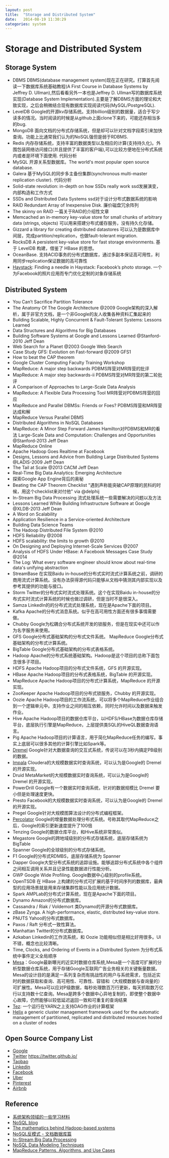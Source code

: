 ```yaml
---
layout: post
title:  "Storage and Distributed System"
date:   2014-08-19 11:30:29
categories: system
---
```


# Storage and Distributed System

## Storage System

* DBMS DBMS(database management system)现在正在研究。打算首先阅读一下数据库系统基础教程(A First Course in Database Systems by Jeffrey D. Ullman),然后看看另外一本也是Jeffrey D. Ullman写的数据库系统实现(Database System Implementation).主要是了解DBMS方面的理论和大致实现，之后会稍微结合现有数据库实现阅读代码(MySQL/PostgreSQL).
* LevelDB Google的开源kv存储系统。支持billion级别的数据量，适合于写少读多的情况。当时阅读的时候是从github上面clone下来的，可能还存相当多的bug.
* MongoDB 面向文档的分布式存储系统，但是却可以针对文档字段索引来加快查询。功能上比通常我们认为的NoSQL强但是弱于RDBMS.
* Redis 内存存储系统，支持丰富的数据类型以及相应的计算(支持持久化)。外围包装网络访问接口(并且提供了丰富的客户端),可以比较方便地在分布式系统内或者是环境下面使用. 代码分析
* MySQL 开源关系型数据库。The world's most popular open source database.
* Galera 基于MySQL的同步多主备份集群(synchronous multi-master replication cluster). 代码分析
* Solid-state revolution: in-depth on how SSDs really work ssd发展演变，内部构造和工作方式
* SSDs and Distributed Data Systems ssd对于设计分布式数据系统的影响
* RAID Redundant Array of Inexpensive Disk. 廉价磁盘冗余阵列
* The skinny on RAID 一篇关于RAID的介绍性文章
* Memcached an in-memory key-value store for small chunks of arbitrary data (strings, objects) 可以用来搭建分布式缓存服务，没有持久化存储。
* Gizzard a library for creating distributed datastores 可以认为是数据库中间层，完成partition/replication，也做fault-tolerant migration.
* RocksDB A persistent key-value store for fast storage environments. 基于 LevelDB 构建，借鉴了 HBase 的思想。
* OceanBase. 支持ACID事务的分布式数据库，通过多副本保证高可用性，利用同步replication保证数据的高可靠性
* [Haystack](http://www.importnew.com/3292.html): Finding a needle in Haystack: Facebook’s photo storage. 一个为Facebook的照片应用而专门优化定制的对象存储系统



## Distributed System


* You Can’t Sacrifice Partition Tolerance
* The Anatomy Of The Google Architecture @2009 Google架构的深入解析，属于非官方文档，是一个非Google的友人收集各种资料汇集起来的
* Building Scalable, Highly Concurrent & Fault-Tolerant Systems: Lessons Learned
* Data Structures and Algorithms for Big Databases
* Building Software Systems at Google and Lessons Learned @Stanford-2010 Jeff Dean
* Web Search for a Planet @2003 Google Web Search
* Case Study GFS: Evolution on Fast-forward @2009 GFS1
* How to beat the CAP theorem
* Google Cluster Computing Faculty Training Workshop
* MapReduce: A major step backwards PDBMS阵营对MR阵营的批评
* MapReduce: A major step backwards-ii PDBMS阵营对MR阵营的第二轮批评
* A Comparison of Approaches to Large-Scale Data Analysis
* MapReduce: A Flexible Data Processing Tool MR阵营对PDBMS阵营的回应
* MapReduce and Parallel DBMSs: Friends or Foes? PDBMS阵营和MR阵营达成和解
* MapReduce Versus Parallel DBMS
* Distributed Algorithms in NoSQL Databases
* MapReduce: A Minor Step Forward James Hamilton对PDBMS和MR的看法
Large-Scale Data and Computation: Challenges and Opportunities @Stanford-2013 Jeff Dean
* MapReduce Online
* Apache Hadoop Goes Realtime at Facebook
* Designs, Lessons and Advice from Building Large Distributed Systems @LADIS-2009 Jeff Dean
* The Tail at Scale @2013 CACM Jeff Dean
* Real-Time Big Data Analytics: Emerging Architecture
* 探索Google App Engine背后的奥秘
* Beating the CAP Theorem Checklist "遇到声称能突破CAP原理的民科的时候，用这个checklist来对付他" via @delphij
* In-Stream Big Data Processing 流式处理系统一些需要解决的问题以及方法
* Lessons Learned While Building Infrastructure Software at Google @XLDB-2013 Jeff Dean
* A Word on Scalability
* Application Resilience in a Service-oriented Architecture
* Building Data Science Teams
* The Hadoop Distributed File System @2010
* HDFS Reliability @2008
* HDFS scalability: the limits to growth @2010
* On Designing and Deploying Internet-Scale Services @2007
* Analysis of HDFS Under HBase: A Facebook Messages Case Study @2014
* The Log: What every software engineer should know about real-time data's unifying abstraction
* StreamBase 在实现Baidu in-house的分布式实时流式计算系统之前，调研的商用流式计算系统。没有办法获得源代码只能够从文档中猜测其内部实现以及参考其提供的功能与接口。
* Storm Twitter的分布式实时流式处理系统。这个在实现Baidu in-house的分布式实时流式计算系统的时候也做过调研，但是当时不是很深入。
* Samza LinkedIn的的分布式流式处理系统，现在是Apache下面的项目。
* Kafka Apache的分布式消息系统。似乎在高可用性方面还有很多事情需要做。
* Chubby Google为松耦合分布式系统开发的锁服务，但是在现实中还可以作为名字服务来使用。
* GFS Google分布式基础架构的分布式文件系统。
MapReduce Google分布式基础架构的分布式计算系统。
* BigTable Google分布式基础架构的分布式表格系统。
* Hadoop Apache的分布式系统基础架构。Hadoop是这个项目的总称下面包含很多子项目。
* HDFS Apache Hadoop项目的分布式文件系统，GFS 的开源实现。
* HBase Apache Hadoop项目的分布式表格系统，BigTable 的开源实现。
* MapReduce Apache Hadoop项目的分布式计算系统，MapReduce 的开源实现。
* ZooKeeper Apache Hadoop项目的分布式锁服务，Chubby 的开源实现。
* Oozie Apache Hadoop项目的工作流系统，可以将多个MapReduce作业组合到一个逻辑单元中。支持作业之间的相互依赖，同时允许时间以及数据来触发作业。
* Hive Apache Hadoop项目的数据仓库平台，以HDFS/HBase为数据仓库存储平台，底层执行引擎是MapReduce，上层提供类SQL的HiveQL数据查询语言。
* Pig Apache Hadoop项目的计算语言，用于简化MapReduce任务的编写。事实上底层可以很多其他的计算引擎比如Spark等。
* [Dremel](http://www.importnew.com/2617.html) Google针对大数据查询的交互式系统，传说可以在3秒内搞定PB级别的数据。
* [Impala](http://www.parallellabs.com/2013/08/25/impala-big-data-analytics/) Cloudera的大规模数据实时查询系统，可以认为是Google的 Dremel 的开源实现。
* Druid MetaMarket的大规模数据实时查询系统，可以认为是Google的 Dremel 的开源实现。
* PowerDrill Google有一个数据实时查询系统，针对的数据规模比 Dremel 要小但是处理速度更快。
* Presto Facebook的大规模数据实时查询系统，可以认为是Google的 Dremel 的开源实现。
* Pregel Google针对大规模图算法设计的分布式编程框架。
* [Percolator](http://www.importnew.com/2896.html) Google的增量数据处理分布式系统。号称其取代MapReduce之后，Google的索引更新速度提升了100倍
* Tenzing Google的数据仓库平台，和Hive系统非常类似。
* Megastore Google的跨地域级别的分布式存储系统，底层存储系统为 BigTable
* Spanner Google的全球级别的分布式存储系统。
* F1 Google的分布式RDMBS，底层存储系统为 Spanner
* Dapper Google大型分布式系统的追踪设施。能够追踪分布式系统中各个组件之间相互调用关系并且记录性能数据进行性能分析。
* GWP Google Wide Profiling. Google数据中心级别的profile系统。
* OpenTSDB 在 HBase 上构建的分布式可扩展的基于时间序列的数据库，最典型的应用场景就是用来存储集群性能以及应用统计数据。
* Spark AMPLab的分布式计算系统，现在是Apache下面的项目。
* Dynamo Amazon的分布式数据库。
* Cassandra / Riak / Voldemort 类Dynamo的开源分布式数据库。
* zBase Zynga. A high-performance, elastic, distributed key-value store.
* PNUTS Yahoo的分布式数据库。
* Paxos / Raft 分布式一致性算法。
* Manhattan Twitter的分布式数据库。
* Azkaban Linkedin的工作流系统，和 Oozie 功能相似但是相比好用很多。UI不错，概念也比较清晰。
* Time, Clocks, and Ordering of Events in a Distributed System 为分布式系统中事件定义全局顺序
* [Mesa](http://static.googleusercontent.com/media/research.google.com/en/us/pubs/archive/42851.pdf)：Google最新曝光的近实时数据仓库系统,Mesa是一个高度可扩展的分析型数据仓库系统，用于存储Google互联网广告业务相关的关键衡量数据。Mesa的设计目的是满足一系列复杂而有挑战性的用户与系统需求，包括近实时的数据获取和查询、高可用性、可靠性、容错和（大规模数据与查询量的）可扩展性。Mesa可以应对P级数据，每秒处理数百万行更新，每天抓取数万亿行以支持数十亿查询。Mesa是跨多个数据中心异地复制的，即使整个数据中心故障，仍然能够以较低延迟返回一致和可重复的查询结果
* [Tez](http://hortonworks.com/blog/introducing-tez-faster-hadoop-processing/): 一个运行在YARN之上支持DAG作业的计算框架
* [Helix](http://helix.apache.org/)  a generic cluster management framework used for the automatic management of partitioned, replicated and distributed resources hosted on a cluster of nodes

## Open Source Company List

* [Google](https://developers.google.com/open-source/projects)
* [Twitter](https://engineering.twitter.com/opensource/projects) https://twitter.github.io/
* [Taobao](http://code.taobao.org/)
* [Linkedin](http://data.linkedin.com/opensource)
* [Facebook](https://code.facebook.com/projects/)
* [Uber](https://github.com/uber)
* [Pinterest](https://github.com/pinterest)
* [Airbnb](http://nerds.airbnb.com/open-source/)

## Reference

* [系统架构领域的一些学习材料](http://qing.blog.sina.com.cn/2244218960/85c41050330031zq.html)
* [NoSQL blog](http://blog.nosqlfan.com/)
* [The mathematics behind Hadoop-based systems](http://nathanmarz.com/blog/the-mathematics-behind-hadoop-based-systems.html)
* [NoSQL反模式 - 文档数据库篇](http://www.yankay.com/nosql-anti-pattern-document/)
* [In-Stream Big Data Processing](http://highlyscalable.wordpress.com/2013/08/20/in-stream-big-data-processing/)
* [NoSQL Data Modeling Techniques](http://highlyscalable.wordpress.com/2012/03/01/nosql-data-modeling-techniques/)
* [MapReduce Patterns, Algorithms, and Use Cases](http://highlyscalable.wordpress.com/2012/02/01/mapreduce-patterns/)